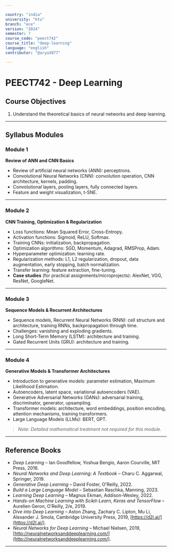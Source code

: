 ```yaml
---

country: "india"
university: "ktu"
branch: "ece"
version: "2024"
semester: 7
course_code: "peect742"
course_title: "deep-learning"
language: "english"
contributor: "@arya3077"

---
```


# PEECT742 - Deep Learning

## Course Objectives

1. Understand the theoretical basics of neural networks and deep learning.  

---

## Syllabus Modules

### Module 1
**Review of ANN and CNN Basics**  
- Review of artificial neural networks (ANN): perceptrons.  
- Convolutional Neural Networks (CNN): convolution operation, CNN architecture, kernels, padding.  
- Convolutional layers, pooling layers, fully connected layers.  
- Feature and weight visualization, t-SNE.  

---

### Module 2
**CNN Training, Optimization & Regularization**  
- Loss functions: Mean Squared Error, Cross-Entropy.  
- Activation functions: Sigmoid, ReLU, Softmax.  
- Training CNNs: initialization, backpropagation.  
- Optimization algorithms: SGD, Momentum, Adagrad, RMSProp, Adam.  
- Hyperparameter optimization: learning rate.  
- Regularization methods: L1, L2 regularization, dropout, data augmentation, early stopping, batch normalization.  
- Transfer learning: feature extraction, fine-tuning.  
- **Case studies** (for practical assignments/microprojects): AlexNet, VGG, ResNet, GoogleNet.  

---

### Module 3
**Sequence Models & Recurrent Architectures**  
- Sequence models, Recurrent Neural Networks (RNN): cell structure and architecture, training RNNs, backpropagation through time.  
- Challenges: vanishing and exploding gradients.  
- Long Short-Term Memory (LSTM): architecture and training.  
- Gated Recurrent Units (GRU): architecture and training.  

---

### Module 4
**Generative Models & Transformer Architectures**  
- Introduction to generative models: parameter estimation, Maximum Likelihood Estimation.  
- Autoencoders, latent space, variational autoencoders (VAE).  
- Generative Adversarial Networks (GANs): adversarial training, discriminator, generator, upsampling.  
- Transformer models: architecture, word embeddings, position encoding, attention mechanisms, training transformers.  
- Large Language Models (LLMs): BERT, GPT.  
> *Note: Detailed mathematical treatment not required for this module.*  

---

## Reference Books

- *Deep Learning* – Ian Goodfellow, Yoshua Bengio, Aaron Courville, MIT Press, 2016.  
- *Neural Networks and Deep Learning: A Textbook* – Charu C. Aggarwal, Springer, 2019.  
- *Generative Deep Learning* – David Foster, O’Reilly, 2022.  
- *Build a Large Language Model* – Sebastian Raschka, Manning, 2023.  
- *Learning Deep Learning* – Magnus Ekman, Addison-Wesley, 2022.  
- *Hands-on Machine Learning with Scikit-Learn, Keras and TensorFlow* – Aurelien Geron, O’Reilly, 2/e, 2019.  
- *Dive into Deep Learning* – Aston Zhang, Zachary C. Lipton, Mu Li, Alexander J. Smola, Cambridge University Press, 2019, [https://d2l.ai/](https://d2l.ai/).  
- *Neural Networks for Deep Learning* – Michael Nielsen, 2019, [http://neuralnetworksanddeeplearning.com/](http://neuralnetworksanddeeplearning.com/).  

---

